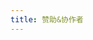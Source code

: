 ```yaml
---
title: 赞助&协作者
---
```


<SiteInfo
  name="一只鬆"
  desc="心有多宽，世界就会有多远"
  url="https://www.takagi.icu/pay"
logo="https://npm.elemecdn.com/yzsong06@latest/source/image/avator.webp"
	repo="https://github.com/yzsong06"
preview="https://img.zcool.cn/community/013c9459e08304a80121ae0c371ae5.jpg@3000w_1l_0o_100sh.jpg"
/>

<SiteInfo
  name="轻虹空雨"
  desc="热爱依然，生活仍然"
  url="https://mufeng086.com/support"
logo="https://pic.imgdb.cn/item/645c58bc0d2dde577762b1fc.jpg"
	repo="https://github.com/MuFeng086"
preview="https://img.zcool.cn/community/013c9459e08304a80121ae0c371ae5.jpg@3000w_1l_0o_100sh.jpg"
/>

<SiteInfo
  name="南栀"
  desc="高木同学天下第一！"
  url="https://litkg.com/?page_id=16"
logo="http://q.qlogo.cn/headimg_dl?dst_uin=2360372707&spec=640&img_type=png"
	repo="https://github.com/nanzhi63"
preview="https://img.zcool.cn/community/013c9459e08304a80121ae0c371ae5.jpg@3000w_1l_0o_100sh.jpg"
/>
